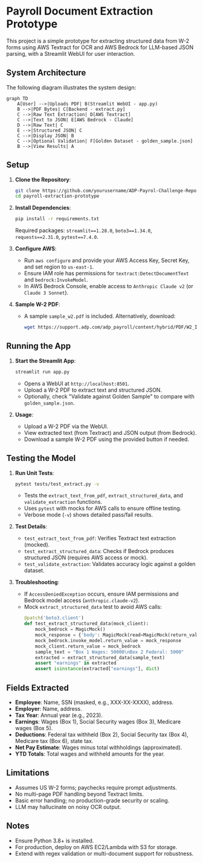 # Payroll Document Extraction Prototype

This project is a simple prototype for extracting structured data from W-2 forms using AWS Textract for OCR and AWS Bedrock for LLM-based JSON parsing, with a Streamlit WebUI for user interaction.

## System Architecture
The following diagram illustrates the system design:

```mermaid
graph TD
    A[User] -->|Uploads PDF| B(Streamlit WebUI - app.py)
    B -->|PDF Bytes| C[Backend - extract.py]
    C -->|Raw Text Extraction| D[AWS Textract]
    C -->|Text to JSON| E[AWS Bedrock - Claude]
    D -->|Raw Text| C
    E -->|Structured JSON| C
    C -->|Display JSON| B
    C -->|Optional Validation| F[Golden Dataset - golden_sample.json]
    B -->|View Results| A
```

## Setup
1. **Clone the Repository**:
   ```bash
   git clone https://github.com/yourusername/ADP-Payrol-Challenge-Repo/aws.git
   cd payroll-extraction-prototype
   ```

2. **Install Dependencies**:
   ```bash
   pip install -r requirements.txt
   ```
   Required packages: `streamlit==1.28.0`, `boto3==1.34.0`, `requests==2.31.0`, `pytest==7.4.0`.

3. **Configure AWS**:
   - Run `aws configure` and provide your AWS Access Key, Secret Key, and set region to `us-east-1`.
   - Ensure IAM role has permissions for `textract:DetectDocumentText` and `bedrock:InvokeModel`.
   - In AWS Bedrock Console, enable access to `Anthropic Claude v2` (or `Claude 3 Sonnet`).

4. **Sample W-2 PDF**:
   - A sample `sample_w2.pdf` is included. Alternatively, download:
     ```bash
     wget https://support.adp.com/adp_payroll/content/hybrid/PDF/W2_Interactive.pdf -O sample_w2.pdf
     ```

## Running the App
1. **Start the Streamlit App**:
   ```bash
   streamlit run app.py
   ```
   - Opens a WebUI at `http://localhost:8501`.
   - Upload a W-2 PDF to extract text and structured JSON.
   - Optionally, check "Validate against Golden Sample" to compare with `golden_sample.json`.

2. **Usage**:
   - Upload a W-2 PDF via the WebUI.
   - View extracted text (from Textract) and JSON output (from Bedrock).
   - Download a sample W-2 PDF using the provided button if needed.

## Testing the Model
1. **Run Unit Tests**:
   ```bash
   pytest tests/test_extract.py -v
   ```
   - Tests the `extract_text_from_pdf`, `extract_structured_data`, and `validate_extraction` functions.
   - Uses `pytest` with mocks for AWS calls to ensure offline testing.
   - Verbose mode (`-v`) shows detailed pass/fail results.

2. **Test Details**:
   - `test_extract_text_from_pdf`: Verifies Textract text extraction (mocked).
   - `test_extract_structured_data`: Checks if Bedrock produces structured JSON (requires AWS access or mock).
   - `test_validate_extraction`: Validates accuracy logic against a golden dataset.

3. **Troubleshooting**:
   - If `AccessDeniedException` occurs, ensure IAM permissions and Bedrock model access (`anthropic.claude-v2`).
   - Mock `extract_structured_data` test to avoid AWS calls:
     ```python
     @patch('boto3.client')
     def test_extract_structured_data(mock_client):
         mock_bedrock = MagicMock()
         mock_response = {'body': MagicMock(read=MagicMock(return_value=json.dumps({'completion': '{"earnings": {"wages": 50000}}'})))}
         mock_bedrock.invoke_model.return_value = mock_response
         mock_client.return_value = mock_bedrock
         sample_text = "Box 1 Wages: 50000\nBox 2 Federal: 5000"
         extracted = extract_structured_data(sample_text)
         assert "earnings" in extracted
         assert isinstance(extracted["earnings"], dict)
     ```

## Fields Extracted
- **Employee**: Name, SSN (masked, e.g., XXX-XX-XXXX), address.
- **Employer**: Name, address.
- **Tax Year**: Annual year (e.g., 2023).
- **Earnings**: Wages (Box 1), Social Security wages (Box 3), Medicare wages (Box 5).
- **Deductions**: Federal tax withheld (Box 2), Social Security tax (Box 4), Medicare tax (Box 6), state tax.
- **Net Pay Estimate**: Wages minus total withholdings (approximated).
- **YTD Totals**: Total wages and withheld amounts for the year.

## Limitations
- Assumes US W-2 forms; paychecks require prompt adjustments.
- No multi-page PDF handling beyond Textract limits.
- Basic error handling; no production-grade security or scaling.
- LLM may hallucinate on noisy OCR output.

## Notes
- Ensure Python 3.8+ is installed.
- For production, deploy on AWS EC2/Lambda with S3 for storage.
- Extend with regex validation or multi-document support for robustness.
